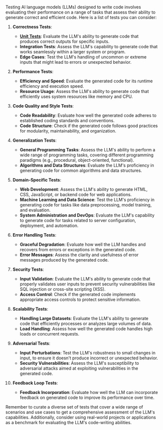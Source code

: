 Testing AI language models (LLMs) designed to write code involves evaluating their performance on a range of tasks that assess their ability to generate correct and efficient code. Here is a list of tests you can consider:

1. **Correctness Tests**:
   - [**Unit Tests**](unit.md): Evaluate the LLM's ability to generate code that produces correct outputs for specific inputs.
   - **Integration Tests**: Assess the LLM's capability to generate code that works seamlessly within a larger system or program.
   - **Edge Cases**: Test the LLM's handling of uncommon or extreme inputs that might lead to errors or unexpected behavior.

2. **Performance Tests**:
   - **Efficiency and Speed**: Evaluate the generated code for its runtime efficiency and execution speed.
   - **Resource Usage**: Assess the LLM's ability to generate code that efficiently uses system resources like memory and CPU.

3. **Code Quality and Style Tests**:
   - **Code Readability**: Evaluate how well the generated code adheres to established coding standards and conventions.
   - **Code Structure**: Check if the generated code follows good practices for modularity, maintainability, and organization.

4. **Generalization Tests**:
   - **General Programming Tasks**: Assess the LLM's ability to perform a wide range of programming tasks, covering different programming paradigms (e.g., procedural, object-oriented, functional).
   - **Algorithms and Data Structures**: Evaluate the LLM's proficiency in generating code for common algorithms and data structures.

5. **Domain-Specific Tests**:
   - **Web Development**: Assess the LLM's ability to generate HTML, CSS, JavaScript, or backend code for web applications.
   - **Machine Learning and Data Science**: Test the LLM's proficiency in generating code for tasks like data preprocessing, model training, and evaluation.
   - **System Administration and DevOps**: Evaluate the LLM's capability to generate code for tasks related to server configuration, deployment, and automation.

6. **Error Handling Tests**:
   - **Graceful Degradation**: Evaluate how well the LLM handles and recovers from errors or exceptions in the generated code.
   - **Error Messages**: Assess the clarity and usefulness of error messages produced by the generated code.

7. **Security Tests**:
   - **Input Validation**: Evaluate the LLM's ability to generate code that properly validates user inputs to prevent security vulnerabilities like SQL injection or cross-site scripting (XSS).
   - **Access Control**: Check if the generated code implements appropriate access controls to protect sensitive information.

8. **Scalability Tests**:
   - **Handling Large Datasets**: Evaluate the LLM's ability to generate code that efficiently processes or analyzes large volumes of data.
   - **Load Handling**: Assess how well the generated code handles high loads or concurrent requests.

9. **Adversarial Tests**:
   - **Input Perturbations**: Test the LLM's robustness to small changes in input, to ensure it doesn't produce incorrect or unexpected behavior.
   - **Security Vulnerabilities**: Assess the LLM's susceptibility to adversarial attacks aimed at exploiting vulnerabilities in the generated code.

10. **Feedback Loop Tests**:
    - **Feedback Incorporation**: Evaluate how well the LLM can incorporate feedback on generated code to improve its performance over time.

Remember to curate a diverse set of tests that cover a wide range of scenarios and use cases to get a comprehensive assessment of the LLM's capabilities. Additionally, consider using real-world projects or applications as a benchmark for evaluating the LLM's code-writing abilities.
